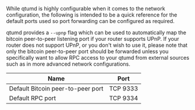 While qtumd is highly configurable when it comes to the network configuration,
the following is intended to be a quick reference for the default ports used so
port forwarding can be configured as required.

qtumd provides a `--upnp` flag which can be used to automatically map the bitcoin
peer-to-peer listening port if your router supports UPnP.  If your router does
not support UPnP, or you don't wish to use it, please note that only the bitcoin
peer-to-peer port should be forwarded unless you specifically want to allow RPC
access to your qtumd from external sources such as in more advanced network
configurations.

|Name|Port|
|----|----|
|Default Bitcoin peer-to-peer port|TCP 9333|
|Default RPC port|TCP 9334|
